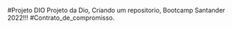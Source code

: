 #Projeto  DIO 
Projeto da Dio, Criando um repositorio, Bootcamp Santander 2022!!! #Contrato_de_compromisso.
